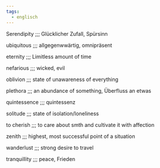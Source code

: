 ```yaml
---
tags:
  - englisch
---
```

Serendipity ;;; Glücklicher Zufall, Spürsinn
<!--SR:!2024-07-03,3,250!2000-01-01,1,250-->
ubiquitous ;;; allgegenwwärtig, omnipräsent
<!--SR:!2024-07-04,4,270!2000-01-01,1,250-->
eternity ;;; Limitless amount of time
<!--SR:!2000-01-01,1,250!2024-07-04,4,270-->
nefarious ;;; wicked, evil
<!--SR:!2024-07-04,4,270!2000-01-01,1,250-->
oblivion ;;; state of unawareness of everything
<!--SR:!2000-01-01,1,250!2024-07-04,4,270-->
plethora ;;; an abundance of something, Überfluss an etwas
<!--SR:!2024-07-04,4,270!2000-01-01,1,250-->
quintessence ;;; quintessenz
<!--SR:!2000-01-01,1,250!2024-07-04,4,270-->
solitude ;;; state of isolation/loneliness
<!--SR:!2000-01-01,1,250!2024-07-04,4,270-->
to cherish ;;; to care about smth and cultivate it with affection
<!--SR:!2024-07-04,4,270!2000-01-01,1,250-->
zenith ;;; highest, most successful point of a situation
<!--SR:!2000-01-01,1,250!2024-07-01,1,230-->
wanderlust ;;; strong desire to travel
<!--SR:!2000-01-01,1,250!2024-07-04,4,270-->
tranquillity ;;; peace, Frieden
<!--SR:!2000-01-01,1,250!2024-07-04,4,270-->